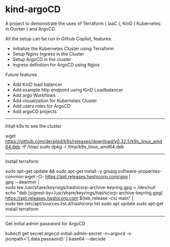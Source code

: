 # kind-argoCD

A project to demonstrate the uses of Terraform ( IaaC ), KinD ( Kubernetes in Docker ) and ArgoCD. 

All the setup can be run in Github Copilot, features:

- Initialize the Kubernetes Cluster using Terraform
- Setup Nginx Ingress in the Cluster
- Setup ArgoCD in the cluster
- Ingress definition for ArgoCD using Nginx

Future features

- Add KinD load balancer
- Add example http endpoint using KinD Loadbalancer
- Add argo Workflows 
- Add visualization for Kubernetes Cluster
- Add users roles for ArgoCD
- Add argoCD projects


---

Intall k9s to see the cluster

wget https://github.com/derailed/k9s/releases/download/v0.32.5/k9s_linux_amd64.deb -P /tmp/
sudo dpkg -i /tmp/k9s_linux_amd64.deb


---

Install terraform 

sudo apt-get update && sudo apt-get install -y gnupg software-properties-common
wget -O- https://apt.releases.hashicorp.com/gpg | \
gpg --dearmor | \
sudo tee /usr/share/keyrings/hashicorp-archive-keyring.gpg > /dev/null
echo "deb [signed-by=/usr/share/keyrings/hashicorp-archive-keyring.gpg] \
https://apt.releases.hashicorp.com $(lsb_release -cs) main" | \
sudo tee /etc/apt/sources.list.d/hashicorp.list
sudo apt update
sudo apt-get install terraform


---

Get initial admin password for ArgoCD

kubectl get secret argocd-initial-admin-secret -n=argocd -o jsonpath='{.data.password}' | base64 --decode

